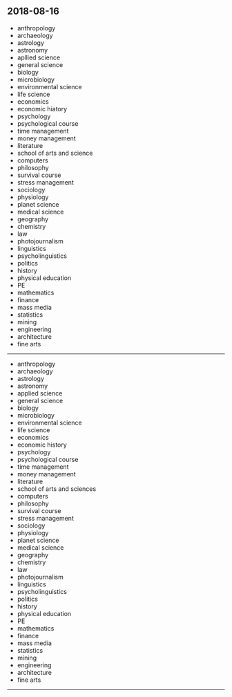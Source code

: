 2018-08-16
---
- anthropology
- archaeology
- astrology
- astronomy
- apllied science
- general science
- biology 
- microbiology
- environmental science
- life science
- economics
- economic hiatory
- psychology
- psychological course
- time management
- money management
- literature
- school of arts and science
- computers
- philosophy
- survival course
- stress management
- sociology 
- physiology
- planet science
- medical science
- geography
- chemistry
- law
- photojournalism
- linguistics
- psycholinguistics
- politics
- history
- physical education 
- PE
- mathematics
- finance
- mass media
- statistics
- mining
- engineering
- architecture
- fine arts
---
- anthropology
- archaeology
- astrology
- astronomy
- applied science
- general science
- biology
- microbiology
- environmental science
- life science
- economics
- economic history
- psychology
- psychological course
- time management
- money management
- literature
- school of arts and sciences
- computers
- philosophy
- survival course
- stress management
- sociology 
- physiology 
- planet science
- medical science
- geography 
- chemistry 
- law
- photojournalism 
- linguistics
- psycholinguistics
- politics
- history
- physical education 
- PE
- mathematics
- finance
- mass media
- statistics
- mining 
- engineering 
- architecture
- fine arts
---